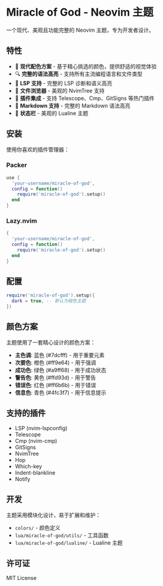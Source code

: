 # Miracle of God - Neovim 主题

一个现代、美观且功能完整的 Neovim 主题，专为开发者设计。

## 特性

- 🎨 **现代配色方案** - 基于精心挑选的颜色，提供舒适的视觉体验
- 🔍 **完整的语法高亮** - 支持所有主流编程语言和文件类型
- 🚀 **LSP 支持** - 完整的 LSP 诊断和语义高亮
- 📁 **文件浏览器** - 美观的 NvimTree 支持
- 🔧 **插件集成** - 支持 Telescope、Cmp、GitSigns 等热门插件
- 📝 **Markdown 支持** - 完整的 Markdown 语法高亮
- 🎯 **状态栏** - 美观的 Lualine 主题

## 安装

使用你喜欢的插件管理器：

### Packer
```lua
use {
  'your-username/miracle-of-god',
  config = function()
    require('miracle-of-god').setup()
  end
}
```

### Lazy.nvim
```lua
{
  'your-username/miracle-of-god',
  config = function()
    require('miracle-of-god').setup()
  end
}
```

## 配置

```lua
require('miracle-of-god').setup({
  dark = true, -- 默认为暗色主题
})
```

## 颜色方案

主题使用了一套精心设计的颜色方案：

- **主色调**: 蓝色 (#7dcfff) - 用于重要元素
- **次要色**: 橙色 (#ff9e64) - 用于强调
- **成功色**: 绿色 (#a9ff68) - 用于成功状态
- **警告色**: 黄色 (#ffd93d) - 用于警告
- **错误色**: 红色 (#ff6b6b) - 用于错误
- **信息色**: 青色 (#4fc3f7) - 用于信息提示

## 支持的插件

- LSP (nvim-lspconfig)
- Telescope
- Cmp (nvim-cmp)
- GitSigns
- NvimTree
- Hop
- Which-key
- Indent-blankline
- Notify

## 开发

主题采用模块化设计，易于扩展和维护：

- `colors/` - 颜色定义
- `lua/miracle-of-god/utils/` - 工具函数
- `lua/miracle-of-god/lualine/` - Lualine 主题

## 许可证

MIT License
